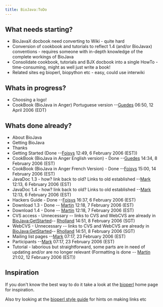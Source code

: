 ```yaml
---
title: BioJava:ToDo
---
```


What needs starting?
--------------------

-   BioJavaX docbook need converting to Wiki - quite hard
-   Conversion of cookbook and tutorials to reflect 1.4 (and/or
    BioJavax) conventions - requires someone with in-depth knowledge of
    the complete workings of BioJava
-   Consolidate cookbook, tutorials and BJX docbook into a single
    HowTo - time-consuming, might as well just write a book!
-   Related sites eg bioperl, biopython etc - easy, could use interwiki

Whats in progress?
------------------

-   Choosing a logo!
-   CookBook (BioJava in Anger) Portuguese
    version --[Guedes](User:Guedes "wikilink") 06:50, 12 April 2006
    (EDT)

Whats done already?
-------------------

-   About BioJava
-   Getting BioJava
-   Thanks
-   Getting Started (Done --[Foisys](User:Foisys "wikilink") 12:49, 6
    February 2006 (EST))
-   CookBook (BioJava in Anger English version) -
    Done --[Guedes](User:Guedes "wikilink") 14:34, 8 February 2006 (EST)
-   CookBook (BioJava in Anger French Version) -
    Done --[Foisys](User:Foisys "wikilink") 15:00, 14 February 2006
    (EST)
-   JavaDoc 1.3 - how? link back to old? Links to old
    established --[Mark](User:Mark "wikilink") 12:13, 6 February 2006
    (EST)
-   JavaDoc 1.4 - how? link back to old? Links to old
    established --[Mark](User:Mark "wikilink") 12:13, 6 February 2006
    (EST)
-   Hackers Guide - Done --[Foisys](User:Foisys "wikilink") 16:37, 6
    February 2006 (EST)
-   Download 1.3 - Done -- [Martin](User:Martin "wikilink") 12:18, 7
    February 2006 (EST)
-   Download 1.4 - Done -- [Martin](User:Martin "wikilink") 12:18, 7
    February 2006 (EST)
-   CVS access - Unnecessary -- links to CVS and WebCVS are already in
    <BioJava:GetStarted>-- [Rholland](User:Rholland "wikilink") 14:51, 8
    February 2006 (SGT)
-   WebCVS - Unnecessary -- links to CVS and WebCVS are already in
    <BioJava:GetStarted>-- [Rholland](User:Rholland "wikilink") 14:51, 8
    February 2006 (SGT)
-   Mailing list pages --[Mark](User:Mark "wikilink") 07:17, 23 February
    2006 (EST)
-   Participants --[Mark](User:Mark "wikilink") 07:17, 23 February 2006
    (EST)
-   Tutorial - laborious but straightforward, some parts are in need of
    updating and/or are no longer relevant (Formatting is done --
    [Martin](User:Martin "wikilink") 21:02, 12 February 2006 (EST))

Inspiration
-----------

If you don't know the best way to do it take a look at the
[bioperl](bp:Main_Page "wikilink") home page for inspiration.

Also try looking at the [bioperl style guide](bp:Style_guide "wikilink")
for hints on making links etc
